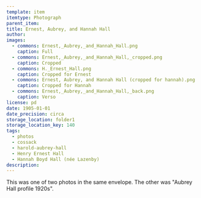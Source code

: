 ```yaml
---
template: item
itemtype: Photograph
parent_item: 
title: Ernest, Aubrey, and Hannah Hall 
author: 
images:
  - commons: Ernest,_Aubrey,_and_Hannah_Hall.png
    caption: Full
  - commons: Ernest,_Aubrey,_and_Hannah_Hall,_cropped.png
    caption: Cropped
  - commons: H._Ernest_Hall.png
    caption: Cropped for Ernest
  - commons: Ernest, Aubrey, and Hannah Hall (cropped for hannah).png
    caption: Cropped for Hannah
  - commons: Ernest,_Aubrey,_and_Hannah_Hall,_back.png
    caption: Verso
license: pd
date: 1905-01-01
date_precision: circa
storage_location: folder1
storage_location_key: 140
tags:
  - photos
  - cossack
  - harold-aubrey-hall
  - Henry Ernest Hall
  - Hannah Boyd Hall (née Lazenby)
description: 
---
```


This was one of two photos in the same envelope. The other was "Aubrey Hall profile 1920s".
